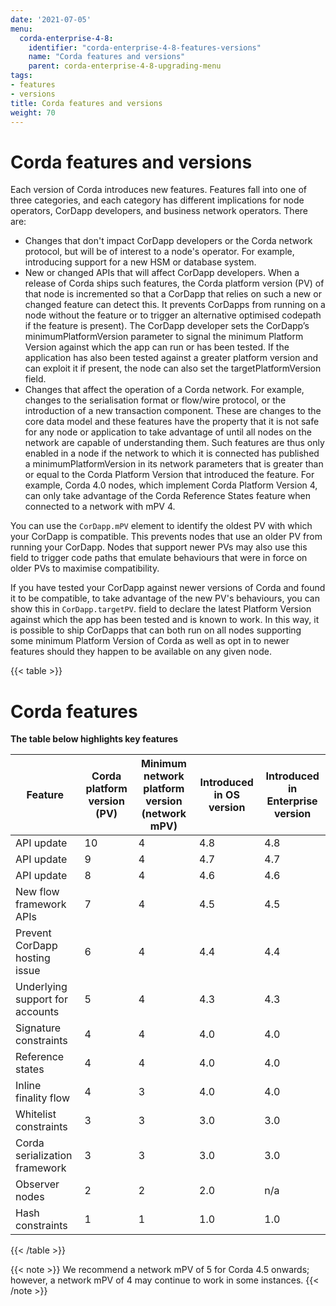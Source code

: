 ```yaml
---
date: '2021-07-05'
menu:
  corda-enterprise-4-8:
    identifier: "corda-enterprise-4-8-features-versions"
    name: "Corda features and versions"
    parent: corda-enterprise-4-8-upgrading-menu
tags:
- features
- versions
title: Corda features and versions
weight: 70
---
```



# Corda features and versions


Each version of Corda introduces new features. Features fall into one of three categories, and each category has different implications for node operators, CorDapp developers, and business network operators. There are:

* Changes that don't impact CorDapp developers or the Corda network protocol, but will be of interest to a node's operator. For example, introducing support for a new HSM or database system.
* New or changed APIs that will affect CorDapp developers. When a release of Corda ships such features, the Corda platform version (PV) of that node is incremented so that a CorDapp that relies on such a new or changed feature can detect this. It prevents CorDapps from running on a node without the feature or to trigger an alternative optimised codepath if the feature is present). The CorDapp developer sets the CorDapp’s minimumPlatformVersion parameter to signal the minimum Platform Version against which the app can run or has been tested. If the application has also been tested against a greater platform version and can exploit it if present, the node can also set the targetPlatformVersion field.
* Changes that affect the operation of a Corda network. For example, changes to the serialisation format or flow/wire protocol, or the introduction of a new transaction component.  These are changes to the core data model and these features have the property that it is not safe for any node or application to take advantage of until all nodes on the network are capable of understanding them. Such features are thus only enabled in a node if the network to which it is connected has published a minimumPlatformVersion in its network parameters that is greater than or equal to the Corda Platform Version that introduced the feature. For example, Corda 4.0 nodes, which implement Corda Platform Version 4, can only take advantage of the Corda Reference States feature when connected to a network with mPV 4.

You can use the `CorDapp.mPV` element to identify the oldest PV with which your CorDapp is compatible. This prevents nodes that use an older PV from running your CorDapp. Nodes that support newer PVs may also use this field to trigger code paths that emulate behaviours that were in force on older PVs to maximise compatibility. 

If you have tested your CorDapp against newer versions of Corda and found it to be compatible, to take advantage of the new PV's behaviours, you can show this in `CorDapp.targetPV`.  field to declare the latest Platform Version against which the app has been tested
and is known to work. In this way, it is possible to ship CorDapps that can both run on all nodes supporting some minimum Platform Version
of Corda as well as opt in to newer features should they happen to be available on any given node.


{{< table >}}


# Corda features

**The table below highlights key features** 

|Feature|Corda platform version (PV)|Minimum network platform version (network mPV)|Introduced in OS version|Introduced in Enterprise version|
|--------------------|--------------------|--------------------|--------------------|--------------------|
|API update|10|4|4.8|4.8|
|API update|9|4|4.7|4.7|
|API update|8|4|4.6|4.6|
|New flow framework APIs|7|4|4.5|4.5|
|Prevent CorDapp hosting issue|6|4|4.4|4.4|
|Underlying support for accounts|5|4|4.3|4.3|
|Signature constraints|4|4|4.0|4.0|
|Reference states|4|4|4.0|4.0|
|Inline finality flow|4|3|4.0|4.0|
|Whitelist constraints|3|3|3.0|3.0|
|Corda serialization framework|3|3|3.0|3.0|
|Observer nodes|2|2|2.0|n/a|
|Hash constraints|1|1|1.0|1.0|

{{< /table >}}

{{< note >}}
We recommend a network mPV of 5 for Corda 4.5 onwards; however, a network mPV of 4 may continue to work in some instances.
{{< /note >}}

